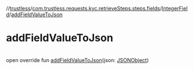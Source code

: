 //[trustless](../../../index.md)/[com.trustless.requests.kyc.retrieveSteps.steps.fields](../index.md)/[IntegerField](index.md)/[addFieldValueToJson](add-field-value-to-json.md)

# addFieldValueToJson

\
open override fun [addFieldValueToJson](add-field-value-to-json.md)(json: [JSONObject](https://developer.android.com/reference/kotlin/org/json/JSONObject.html))
